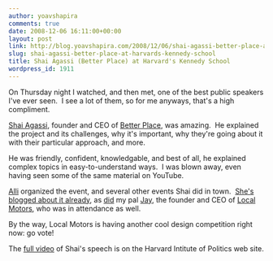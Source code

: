 ```yaml
---
author: yoavshapira
comments: true
date: 2008-12-06 16:11:00+00:00
layout: post
link: http://blog.yoavshapira.com/2008/12/06/shai-agassi-better-place-at-harvards-kennedy-school/
slug: shai-agassi-better-place-at-harvards-kennedy-school
title: Shai Agassi (Better Place) at Harvard's Kennedy School
wordpress_id: 1911
---
```


On Thursday night I watched, and then met, one of the best public speakers I've ever seen.  I see a lot of them, so for me anyways, that's a high compliment.

  


[Shai Agassi](http://en.wikipedia.org/wiki/Shai_Agassi), founder and CEO of [Better Place](http://www.betterplace.com/), was amazing.  He explained the project and its challenges, why it's important, why they're going about it with their particular approach, and more. 

  


He was friendly, confident, knowledgable, and best of all, he explained complex topics in easy-to-understand ways.  I was blown away, even having seen some of the same material on YouTube.

  


[Alli](http://allisonshapira.com) organized the event, and several other events Shai did in town.  [She's blogged about it already](http://allisonshapira.com/2008/12/06/shai-agassi-the-beauty-of-both-content-and-delivery/), as [did](http://blog.local-motors.com/2008/12/watched-shai-agasi-speak-tonight-at.html) my pal [Jay](http://blog.local-motors.com/2008/12/watched-shai-agasi-speak-tonight-at.html), the founder and CEO of [Local Motors](http://www.local-motors.com/), who was in attendance as well. 

  


By the way, Local Motors is having another cool design competition right now: go vote!

  


The [full video](http://www.iop.harvard.edu/Multimedia-Center/All-Videos/The-Future-of-Transportation-Ending-our-addiction-to-Oil/(format)/real) of Shai's speech is on the Harvard Intitute of Politics web site.

  

